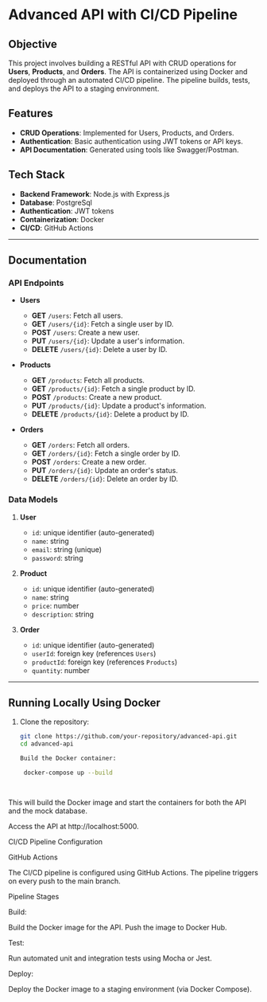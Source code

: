 # Advanced API with CI/CD Pipeline

## Objective

This project involves building a RESTful API with CRUD operations for **Users**, **Products**, and **Orders**. The API is containerized using Docker and deployed through an automated CI/CD pipeline. The pipeline builds, tests, and deploys the API to a staging environment.

## Features

- **CRUD Operations**: Implemented for Users, Products, and Orders.
- **Authentication**: Basic authentication using JWT tokens or API keys.
- **API Documentation**: Generated using tools like Swagger/Postman.

## Tech Stack

- **Backend Framework**: Node.js with Express.js
- **Database**: PostgreSql
- **Authentication**: JWT tokens
- **Containerization**: Docker
- **CI/CD**: GitHub Actions 

---

## Documentation

### API Endpoints

- **Users**
  - **GET** `/users`: Fetch all users.
  - **GET** `/users/{id}`: Fetch a single user by ID.
  - **POST** `/users`: Create a new user.
  - **PUT** `/users/{id}`: Update a user's information.
  - **DELETE** `/users/{id}`: Delete a user by ID.

- **Products**
  - **GET** `/products`: Fetch all products.
  - **GET** `/products/{id}`: Fetch a single product by ID.
  - **POST** `/products`: Create a new product.
  - **PUT** `/products/{id}`: Update a product's information.
  - **DELETE** `/products/{id}`: Delete a product by ID.

- **Orders**
  - **GET** `/orders`: Fetch all orders.
  - **GET** `/orders/{id}`: Fetch a single order by ID.
  - **POST** `/orders`: Create a new order.
  - **PUT** `/orders/{id}`: Update an order's status.
  - **DELETE** `/orders/{id}`: Delete an order by ID.

### Data Models

1. **User**
   - `id`: unique identifier (auto-generated)
   - `name`: string
   - `email`: string (unique)
   - `password`: string

2. **Product**
   - `id`: unique identifier (auto-generated)
   - `name`: string
   - `price`: number
   - `description`: string

3. **Order**
   - `id`: unique identifier (auto-generated)
   - `userId`: foreign key (references `Users`)
   - `productId`: foreign key (references `Products`)
   - `quantity`: number

---

## Running Locally Using Docker

1. Clone the repository:
   ```bash
   git clone https://github.com/your-repository/advanced-api.git
   cd advanced-api
   
   Build the Docker container:
   
    docker-compose up --build
  



This will build the Docker image and start the containers for both the API and the mock database.

Access the API at http://localhost:5000.

CI/CD Pipeline Configuration

GitHub Actions

The CI/CD pipeline is configured using GitHub Actions. The pipeline triggers on every push to the main branch.

Pipeline Stages

Build:

Build the Docker image for the API.
Push the image to Docker Hub.

Test:

Run automated unit and integration tests using Mocha or Jest.

Deploy:

Deploy the Docker image to a staging environment (via Docker Compose).

